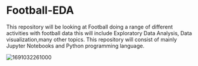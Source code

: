 # Football-EDA

This repository will be looking at Football doing a range of different activities with football data this will include Exploratory Data Analysis, Data visualization,many other topics. This repository will consist of mainly Jupyter Notebooks and Python programming language.

![1691032261000](https://github.com/soham7998/Football-EDA/assets/112894790/999b14a7-6671-413a-a7de-7350a812e4f6)
